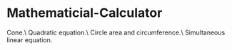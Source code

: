 # Mathematicial-Calculator
Cone.\ Quadratic equation.\ Circle area and circumference.\ Simultaneous linear equation.
